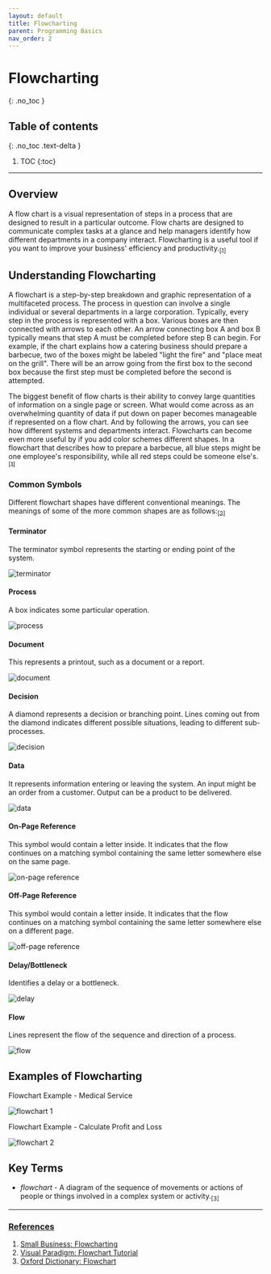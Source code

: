 ```yaml
---
layout: default
title: Flowcharting
parent: Programming Basics
nav_order: 2
---
```


# Flowcharting
{: .no_toc }

## Table of contents
{: .no_toc .text-delta }

1. TOC
{:toc}

---

## Overview

A flow chart is a visual representation of steps in a process that are designed to result in a particular outcome. Flow charts are designed to communicate complex tasks at a glance and help managers identify how different departments in a company interact. Flowcharting is a useful tool if you want to improve your business' efficiency and productivity.[<sub>\[1\]</sub>](#references)

## Understanding Flowcharting

A flowchart is a step-by-step breakdown and graphic representation of a multifaceted process. The process in question can involve a single individual or several departments in a large corporation. Typically, every step in the process is represented with a box. Various boxes are then connected with arrows to each other. An arrow connecting box A and box B typically means that step A must be completed before step B can begin. For example, if the chart explains how a catering business should prepare a barbecue, two of the boxes might be labeled "light the fire" and "place meat on the grill". There will be an arrow going from the first box to the second box because the first step must be completed before the second is attempted.

The biggest benefit of flow charts is their ability to convey large quantities of information on a single page or screen. What would come across as an overwhelming quantity of data if put down on paper becomes manageable if represented on a flow chart. And by following the arrows, you can see how different systems and departments interact. Flowcharts can become even more useful by if you add color schemes different shapes. In a flowchart that describes how to prepare a barbecue, all blue steps might be one employee's responsibility, while all red steps could be someone else's.[<sub>\[1\]</sub>](#references)

### Common Symbols

Different flowchart shapes have different conventional meanings. The meanings of some of the more common shapes are as follows:[<sub>\[2\]</sub>](#references)

#### Terminator

The terminator symbol represents the starting or ending point of the system.

![terminator](../../../assets/images/flowchart-symbol-terminator.png)

#### Process

A box indicates some particular operation.

![process](../../../assets/images/flowchart-symbol-process.png)

#### Document

This represents a printout, such as a document or a report.

![document](../../../assets/images/flowchart-symbol-document.png)

#### Decision

A diamond represents a decision or branching point. Lines coming out from the diamond indicates different possible situations, leading to different sub-processes.

![decision](../../../assets/images/flowchart-symbol-decision.png)

#### Data

It represents information entering or leaving the system. An input might be an order from a customer. Output can be a product to be delivered.

![data](../../../assets/images/flowchart-symbol-data.png)

#### On-Page Reference

This symbol would contain a letter inside. It indicates that the flow continues on a matching symbol containing the same letter somewhere else on the same page.

![on-page reference](../../../assets/images/flowchart-symbol-on-page-reference.png)

#### Off-Page Reference

This symbol would contain a letter inside. It indicates that the flow continues on a matching symbol containing the same letter somewhere else on a different page.

![off-page reference](../../../assets/images/flowchart-symbol-off-page-reference.png)

#### Delay/Bottleneck

Identifies a delay or a bottleneck.

![delay](../../../assets/images/flowchart-symbol-delay.png)

#### Flow

Lines represent the flow of the sequence and direction of a process.

![flow](../../../assets/images/flowchart-symbol-flow.png)

## Examples of Flowcharting

Flowchart Example - Medical Service

![flowchart 1](../../../assets/images/flowchart-example-medical-service.png)

Flowchart Example - Calculate Profit and Loss

![flowchart 2](../../../assets/images/flowchart-example-calculate-profit-and-loss.png)

## Key Terms

* _flowchart_ - A diagram of the sequence of movements or actions of people or things involved in a complex system or activity.[<sub>\[3\]</sub>](#references)

---

### [References](#references)

1. [Small Business: Flowcharting](https://smallbusiness.chron.com/flow-charting-42102.html)
2. [Visual Paradigm: Flowchart Tutorial](https://www.visual-paradigm.com/tutorials/flowchart-tutorial/)
3. [Oxford Dictionary: Flowchart](https://www.lexico.com/en/definition/flow_chart)
